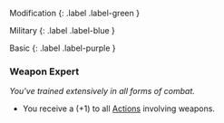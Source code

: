 
Modification
{: .label .label-green }

Military
{: .label .label-blue }

Basic
{: .label .label-purple }
### Weapon Expert
*You've trained extensively in all forms of combat.*
* You receive a (+1) to all [Actions](Core/Terminology#Action) involving weapons.
